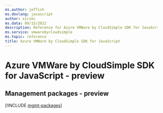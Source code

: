 ```yaml
---
ms.author: jeffish
ms.devlang: javascript
author: xirzec
ms.data: 09/15/2022
description: Reference for Azure VMWare by CloudSimple SDK for JavaScript
ms.service: vmwarebycloudsimple
ms.topic: reference
title: Azure VMWare by CloudSimple SDK for JavaScript
---
```

# Azure VMWare by CloudSimple SDK for JavaScript - preview

## Management packages - preview
[!INCLUDE [mgmt-packages](vmware-by-cloudsimple-mgmt-index.md)]
